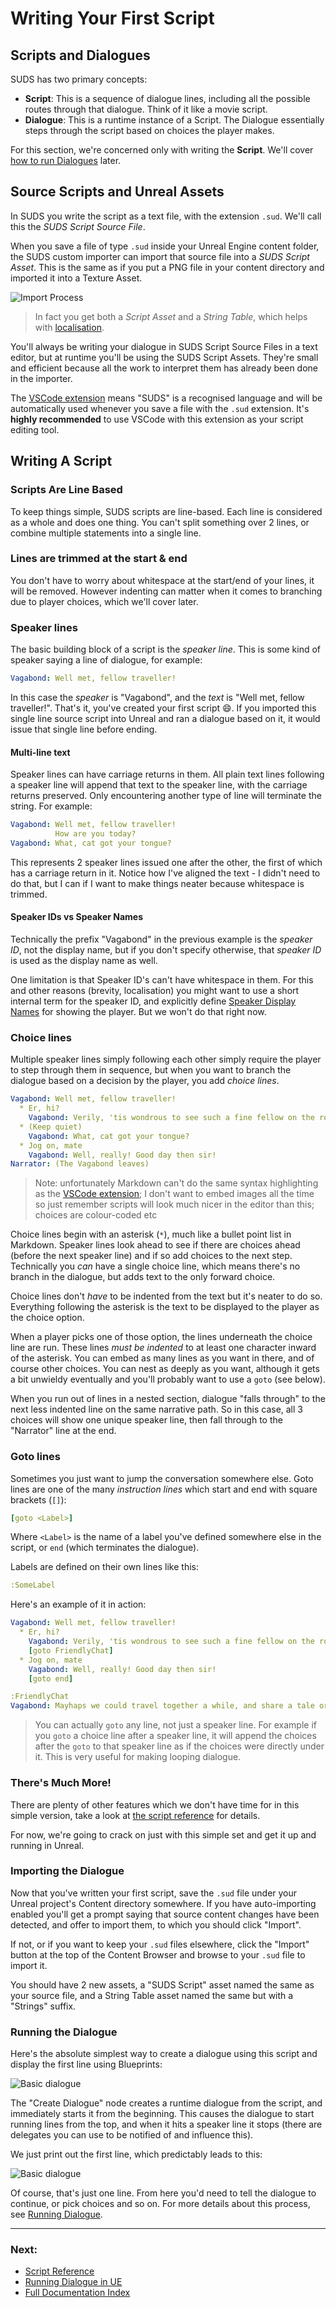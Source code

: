 # Writing Your First Script

## Scripts and Dialogues

SUDS has two primary concepts: 

* **Script**: This is a sequence of dialogue lines, including all the possible routes through that dialogue. Think of it like a movie script.
* **Dialogue**: This is a runtime instance of a Script. The Dialogue essentially
    steps through the script based on choices the player makes. 

For this section, we're concerned only with writing the **Script**. We'll cover
[how to run Dialogues](RunningDialogue.md) later.

## Source Scripts and Unreal Assets

In SUDS you write the script as a text file, with the extension `.sud`. We'll 
call this the *SUDS Script Source File*.

When you save a file of type `.sud` inside your Unreal Engine content folder, 
the SUDS custom importer can import that source file into a *SUDS Script Asset*.
This is the same as if you put a PNG file in your content directory and imported it
into a Texture Asset. 

![Import Process](img/ImportProcess.png)

> In fact you get both a *Script Asset* and a *String Table*, which helps with [localisation](Localisation.md).

You'll always be writing your dialogue in SUDS Script Source Files in a text editor,
but at runtime you'll be using the SUDS Script Assets. They're small and efficient
because all the work to interpret them has already been done in the importer.

The [VSCode extension](vscode.md) means "SUDS" is a recognised language and will be
automatically used whenever you save a file with the `.sud` extension.
It's **highly recommended** to use VSCode with this extension as your script editing tool.

## Writing A Script

### Scripts Are Line Based

To keep things simple, SUDS scripts are line-based. Each line is considered as
a whole and does one thing. You can't split something over 2 lines, or combine
multiple statements into a single line. 

### Lines are trimmed at the start & end

You don't have to worry about whitespace at the start/end of your lines, it will be removed.
However indenting can matter when it comes to branching due to player choices, 
which we'll cover later.

### Speaker lines

The basic building block of a script is the *speaker line*. This is some kind of
speaker saying a line of dialogue, for example:

```yaml
Vagabond: Well met, fellow traveller!
```

In this case the *speaker* is "Vagabond", and the *text* is "Well met, fellow traveller!".
That's it, you've created your first script 😄. If you imported this single line
source script into Unreal and ran a dialogue based on it, it would issue that single line before ending.

#### Multi-line text

Speaker lines can have carriage returns in them. All plain text lines following 
a speaker line will append that text to the speaker line, with the carriage returns
preserved. Only encountering another type of line will terminate the string. 
For example:

```yaml
Vagabond: Well met, fellow traveller!
          How are you today?
Vagabond: What, cat got your tongue?
```

This represents 2 speaker lines issued one after the other, the first of which
has a carriage return in it. Notice how I've aligned the text - I didn't need to
do that, but I can if I want to make things neater because whitespace is trimmed. 

#### Speaker IDs vs Speaker Names

Technically the prefix "Vagabond" in the previous example is the *speaker ID*, not
the display name, but if you don't specify otherwise, that *speaker ID* is used
as the display name as well. 

One limitation is that Speaker ID's can't have whitespace in them. For this and 
other reasons (brevity, localisation) you might want to use a short internal term
for the speaker ID, and explicitly define 
[Speaker Display Names](SpeakerLines.md#speaker-display-names) for showing the
player. But we won't do that right now.

### Choice lines

Multiple speaker lines simply following each other simply require the player to 
step through them in sequence, but when you want to branch the dialogue based on
a decision by the player, you add *choice lines*.

```yaml
Vagabond: Well met, fellow traveller!
  * Er, hi?
    Vagabond: Verily, 'tis wondrous to see such a fine fellow on the road this morn!
  * (Keep quiet)
    Vagabond: What, cat got your tongue?
  * Jog on, mate
    Vagabond: Well, really! Good day then sir!
Narrator: (The Vagabond leaves)
```
> Note: unfortunately Markdown can't do the same syntax highlighting as the 
> [VSCode extension](vscode.md); I don't want to embed images all the time so
> just remember scripts will look much nicer in the editor than this; choices are
> colour-coded etc

Choice lines begin with an asterisk (`*`), much like a bullet point list in Markdown. 
Speaker lines look ahead to see if there are choices ahead (before the next speaker line) 
and if so add choices to the next step. Technically you *can* have
a single choice line, which means there's no branch in the dialogue, but 
adds text to the only forward choice.

Choice lines don't *have* to be indented from the text but it's neater to do so.
Everything following the asterisk is the text to be displayed to the player as
the choice option. 

When a player picks one of those option, the lines underneath the choice line
are run. These lines *must be indented* to at least one character inward of
the asterisk. You can embed as many lines as you want in there, and of course
other choices. You can nest as deeply as you want, although it gets a bit unwieldy
eventually and you'll probably want to use a `goto` (see below).

When you run out of lines in a nested section, dialogue "falls through" to the
next less indented line on the same narrative path. So in this case, all 3
choices will show one unique speaker line, then fall through to the "Narrator" line
at the end.

### Goto lines

Sometimes you just want to jump the conversation somewhere else. 
Goto lines are one of the many *instruction lines* which start and end with square
brackets (`[]`):

```yaml
[goto <Label>]
```

Where `<Label>` is the name of a label you've defined somewhere else in the
script, or `end` (which terminates the dialogue).

Labels are defined on their own lines like this:

```yaml
:SomeLabel
```

Here's an example of it in action:

```yaml
Vagabond: Well met, fellow traveller!
  * Er, hi?
    Vagabond: Verily, 'tis wondrous to see such a fine fellow on the road this morn!
    [goto FriendlyChat]
  * Jog on, mate
    Vagabond: Well, really! Good day then sir!
    [goto end]

:FriendlyChat
Vagabond: Mayhaps we could travel together a while, and share a tale or two?
```

> You can actually `goto` any line, not just a speaker line. For example if you
> `goto` a choice line after a speaker line, it will append the choices after the
> `goto` to that speaker line as if the choices were directly under it. This 
> is very useful for making looping dialogue.

### There's Much More!

There are plenty of other features which we don't have time for in this simple 
version, take a look at [the script reference](ScriptReference.md) for details.

For now, we're going to crack on just with this simple set and get it up and
running in Unreal.

### Importing the Dialogue

Now that you've written your first script, save the `.sud` file under your 
Unreal project's Content directory somewhere. If you have auto-importing enabled
you'll get a prompt saying that source content changes have been detected, and
offer to import them, to which you should click "Import".

If not, or if you want to keep your `.sud` files elsewhere, click the "Import"
button at the top of the Content Browser and browse to your `.sud` file to
import it. 

You should have 2 new assets, a "SUDS Script" asset named the same as your
source file, and a String Table asset named the same but with a "Strings" suffix.

### Running the Dialogue

Here's the absolute simplest way to create a dialogue using this script and
display the first line using Blueprints:

![Basic dialogue](img/BPShowFirstLine.png)

The "Create Dialogue" node creates a runtime dialogue from the script,
and  immediately starts it from the beginning. This causes the dialogue to start
running lines from the top, and when it hits a speaker line it stops (there
are delegates you can use to be notified of and influence this).

We just print out the first line, which predictably leads to this:

![Basic dialogue](img/TestSpeakerLine1.png)

Of course, that's just one line. From here you'd need to tell the dialogue to
continue, or pick choices and so on. For more details about this process, 
see [Running Dialogue](RunningDialogue.md).

---

### Next:
* [Script Reference](ScriptReference.md)
* [Running Dialogue in UE](RunningDialogue.md)
* [Full Documentation Index](../Index.md)
